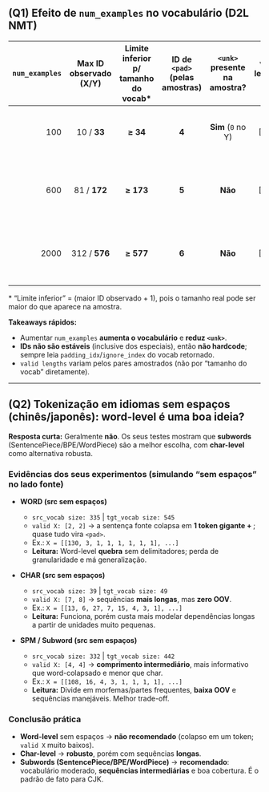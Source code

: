 ## (Q1) Efeito de `num_examples` no vocabulário (D2L NMT)

| `num_examples` | Max ID observado (X/Y) | Limite inferior p/ tamanho do vocab* | ID de `<pad>` (pelas amostras) | `<unk>` presente na amostra? | valid lengths (X) | valid lengths (Y) | Observações principais |
|---:|:---:|:---:|:---:|:---:|:---:|:---:|:--|
| 100  | 10 / **33** | **≥ 34** | **4** | **Sim** (`0` no Y) | [4, 3] | [4, 3] | Vocab pequeno → mais `<unk>`; IDs menores; padding = 4. |
| 600  | 81 / **172** | **≥ 173** | **5** | **Não** | [5, 4] | [4, 3] | Vocab cresce; cobertura melhor (sem `<unk>` na amostra). |
| 2000 | 312 / **576** | **≥ 577** | **6** | **Não** | [4, 5] | [4, 7] | Vocab bem maior; `<pad>` muda de ID; ampla cobertura lexical. |

\* “Limite inferior” = (maior ID observado + 1), pois o tamanho real pode ser maior do que aparece na amostra.

**Takeaways rápidos:**  
- Aumentar `num_examples` **aumenta o vocabulário** e **reduz `<unk>`**.  
- **IDs não são estáveis** (inclusive dos especiais), então **não hardcode**; sempre leia `padding_idx`/`ignore_index` do vocab retornado.  
- `valid lengths` variam pelos pares amostrados (não por “tamanho do vocab” diretamente).

---

## (Q2) Tokenização em idiomas sem espaços (chinês/japonês): word-level é uma boa ideia?

**Resposta curta:** Geralmente **não**. Os seus testes mostram que **subwords** (SentencePiece/BPE/WordPiece) são a melhor escolha, com **char-level** como alternativa robusta.

### Evidências dos seus experimentos (simulando “sem espaços” no lado fonte)

- **WORD (src sem espaços)**  
  - `src_vocab size: 335` | `tgt_vocab size: 545`  
  - `valid X: [2, 2]` → a sentença fonte colapsa em **1 token gigante + <eos>**; quase tudo vira `<pad>`.  
  - Ex.: `X = [[130, 3, 1, 1, 1, 1, 1, 1], ...]`  
  - **Leitura:** Word-level **quebra** sem delimitadores; perda de granularidade e má generalização.

- **CHAR (src sem espaços)**  
  - `src_vocab size: 39` | `tgt_vocab size: 49`  
  - `valid X: [7, 8]` → sequências **mais longas**, mas **zero OOV**.  
  - Ex.: `X = [[13, 6, 27, 7, 15, 4, 3, 1], ...]`  
  - **Leitura:** Funciona, porém custa mais modelar dependências longas a partir de unidades muito pequenas.

- **SPM / Subword (src sem espaços)**  
  - `src_vocab size: 332` | `tgt_vocab size: 442`  
  - `valid X: [4, 4]` → **comprimento intermediário**, mais informativo que word-colapsado e menor que char.  
  - Ex.: `X = [[108, 16, 4, 3, 1, 1, 1, 1], ...]`  
  - **Leitura:** Divide em morfemas/partes frequentes, **baixa OOV** e sequências manejáveis. Melhor trade-off.

### Conclusão prática
- **Word-level** sem espaços → **não recomendado** (colapso em um token; `valid X` muito baixos).  
- **Char-level** → **robusto**, porém com sequências **longas**.  
- **Subwords (SentencePiece/BPE/WordPiece)** → **recomendado**: vocabulário moderado, **sequências intermediárias** e boa cobertura. É o padrão de fato para CJK.

